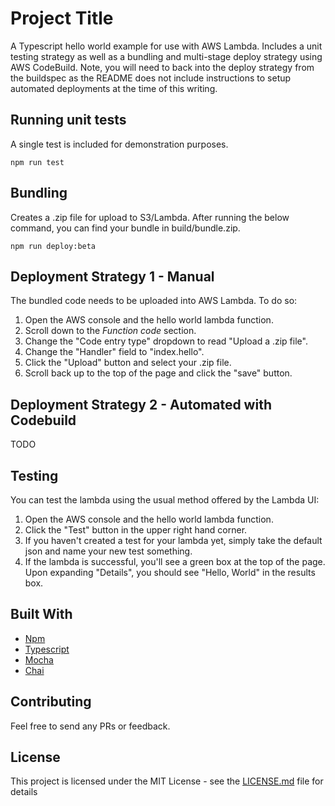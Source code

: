 # Project Title

A Typescript hello world example for use with AWS Lambda. Includes a unit testing strategy as well as a bundling and multi-stage deploy strategy using AWS CodeBuild. Note, you will need to back into the deploy strategy from the buildspec as the README does not include instructions to setup automated deployments at the time of this writing.

## Running unit tests

A single test is included for demonstration purposes.

```
npm run test
```

## Bundling

Creates a .zip file for upload to S3/Lambda. After running the below command, you can find your bundle in build/bundle.zip.

```
npm run deploy:beta
```

## Deployment Strategy 1 - Manual

The bundled code needs to be uploaded into AWS Lambda. To do so:

1. Open the AWS console and the hello world lambda function.
2. Scroll down to the *Function code* section.
3. Change the "Code entry type" dropdown to read "Upload a .zip file".
4. Change the "Handler" field to "index.hello".
5. Click the "Upload" button and select your .zip file.
6. Scroll back up to the top of the page and click the "save" button.

## Deployment Strategy 2 - Automated with Codebuild

TODO

## Testing

You can test the lambda using the usual method offered by the Lambda UI:

1. Open the AWS console and the hello world lambda function.
2. Click the "Test" button in the upper right hand corner.
 1. If you haven't created a test for your lambda yet, simply take the default json and name your new test something.
3. If the lambda is successful, you'll see a green box at the top of the page. Upon expanding "Details", you should see "Hello, World" in the results box.

## Built With

* [Npm](https://www.npmjs.com/)
* [Typescript](https://www.typescriptlang.org/)
* [Mocha](https://mochajs.org/)
* [Chai](https://www.chaijs.com/)

## Contributing

Feel free to send any PRs or feedback.

## License

This project is licensed under the MIT License - see the [LICENSE.md](LICENSE.md) file for details
